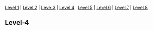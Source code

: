 [Level 1](https://amardeep0.github.io/learnPunjabi/Level-1_Punjabi%20Alphabets/) | [Level 2](https://amardeep0.github.io/learnPunjabi/Level-2_Matra/) | [Level 3](https://amardeep0.github.io/learnPunjabi/Level-3_Matra/) | [Level 4](https://amardeep0.github.io/learnPunjabi/Level-4_Intermediate/) | [Level 5](https://amardeep0.github.io/learnPunjabi/Level-5_intermediate/) | [Level 6](https://amardeep0.github.io/learnPunjabi/Level-6_Advanced/) | [Level 7](https://amardeep0.github.io/learnPunjabi/Level-7_Advanced/) | [Level 8](https://amardeep0.github.io/learnPunjabi/Level-8_WorldLanguageCompetencyTesting/)

## Level-4
